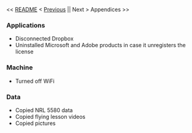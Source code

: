 << [README](https://github.com/vmsmith/mac2linux/blob/master/README.md) < [Previous](https://github.com/vmsmith/mac2linux/blob/master/Baseline_Inventory.md) || Next > Appendices >>

### Applications  
* Disconnected Dropbox  
* Uninstalled Microsoft and Adobe products in case it unregisters the license

### Machine  
* Turned off WiFi

### Data  
* Copied NRL 5580 data  
* Copied flying lesson videos
* Copied pictures
